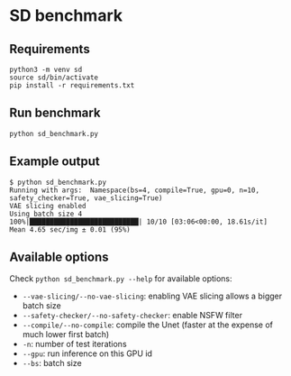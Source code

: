 # SD benchmark

## Requirements

```
python3 -m venv sd
source sd/bin/activate
pip install -r requirements.txt
```

## Run benchmark

```
python sd_benchmark.py
```

## Example output

```
$ python sd_benchmark.py
Running with args:  Namespace(bs=4, compile=True, gpu=0, n=10, safety_checker=True, vae_slicing=True)
VAE slicing enabled
Using batch size 4
100%|███████████████████████████| 10/10 [03:06<00:00, 18.61s/it]
Mean 4.65 sec/img ± 0.01 (95%)
```

## Available options

Check `python sd_benchmark.py --help` for available options:

- `--vae-slicing/--no-vae-slicing`: enabling VAE slicing allows a bigger batch size
- `--safety-checker/--no-safety-checker`: enable NSFW filter
- `--compile/--no-compile`: compile the Unet (faster at the expense of much lower first batch)
- `-n`: number of test iterations
- `--gpu`: run inference on this GPU id
- `--bs`: batch size
